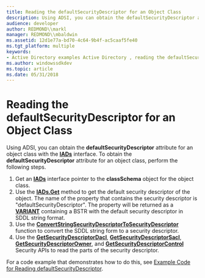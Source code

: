 ```yaml
---
title: Reading the defaultSecurityDescriptor for an Object Class
description: Using ADSI, you can obtain the defaultSecurityDescriptor attribute for an object class with the IADs interface.
audience: developer
author: REDMOND\\markl
manager: REDMOND\\mbaldwin
ms.assetid: 12d1e77a-bd70-4c64-9b4f-ac5caaf5fe40
ms.tgt_platform: multiple
keywords:
- Active Directory examples Active Directory , reading the defaultSecurityDescriptor for an Object Class
ms.author: windowssdkdev
ms.topic: article
ms.date: 05/31/2018
---
```


# Reading the defaultSecurityDescriptor for an Object Class

Using ADSI, you can obtain the **defaultSecurityDescriptor** attribute for an object class with the [**IADs**](https://msdn.microsoft.com/library/aa705950) interface. To obtain the **defaultSecurityDescriptor** attribute for an object class, perform the following steps.

1.  Get an [**IADs**](https://msdn.microsoft.com/library/aa705950) interface pointer to the **classSchema** object for the object class.
2.  Use the [**IADs.Get**](https://msdn.microsoft.com/library/aa746347) method to get the default security descriptor of the object. The name of the property that contains the security descriptor is "defaultSecurityDescriptor". The property will be returned as a [**VARIANT**](https://msdn.microsoft.com/en-us/library/ms221627(v=VS.71).aspx) containing a BSTR with the default security descriptor in SDDL string format.
3.  Use the [**ConvertStringSecurityDescriptorToSecurityDescriptor**](https://msdn.microsoft.com/library/windows/desktop/aa376401) function to convert the SDDL string form to a security descriptor.
4.  Use the [**GetSecurityDescriptorDacl**](https://msdn.microsoft.com/library/windows/desktop/aa446648), [**GetSecurityDescriptorSacl**](https://msdn.microsoft.com/library/windows/desktop/aa446653), [**GetSecurityDescriptorOwner**](https://msdn.microsoft.com/library/windows/desktop/aa446651), and [**GetSecurityDescriptorControl**](https://msdn.microsoft.com/library/windows/desktop/aa446647) Security APIs to read the parts of the security descriptor.

For a code example that demonstrates how to do this, see [Example Code for Reading defaultSecurityDescriptor](example-code-for-reading-defaultsecuritydescriptor.md).

 

 




